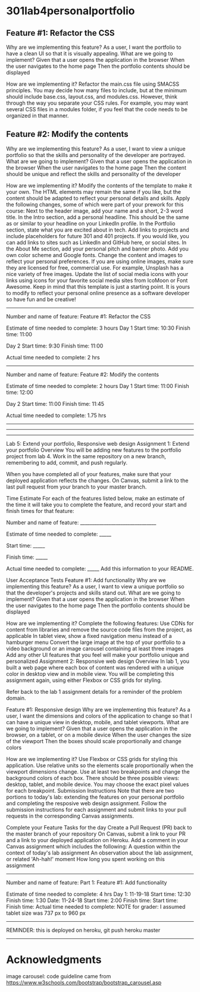 # 301lab4personalportfolio

## Feature #1: Refactor the CSS
Why are we implementing this feature?
As a user, I want the portfolio to have a clean UI so that it is visually appealing.
What are we going to implement?
Given that a user opens the application in the browser
When the user navigates to the home page
Then the portfolio contents should be displayed

How are we implementing it?
Refactor the main.css file using SMACSS principles.
You may decide how many files to include, but at the minimum should include base.css, layout.css, and modules.css. However, think through the way you separate your CSS rules. For example, you may want several CSS files in a modules folder, if you feel that the code needs to be organized in that manner.

## Feature #2: Modify the contents
Why are we implementing this feature?
As a user, I want to view a unique portfolio so that the skills and personality of the developer are portrayed.
What are we going to implement?
Given that a user opens the application in the browser
When the user navigates to the home page
Then the content should be unique and reflect the skills and personality of the developer

How are we implementing it?
Modify the contents of the template to make it your own. The HTML elements may remain the same if you like, but the content should be adapted to reflect your personal details and skills.
Apply the following changes, some of which were part of your prework for this course:
Next to the header image, add your name and a short, 2-3 word title.
In the Intro section, add a personal headline. This should be the same as or similar to your headline on your LinkedIn profile.
In the Portfolio section, state what you are excited about in tech. Add links to projects and include placeholders for future 301 and 401 projects. If you would like, you can add links to sites such as LinkedIn and GitHub here, or social sites.
In the About Me section, add your personal pitch and banner photo.
Add you own color scheme and Google fonts.
Change the content and images to reflect your personal preferences. If you are using online images, make sure they are licensed for free, commercial use. For example, Unsplash has a nice variety of free images.
Update the list of social media icons with your links using icons for your favorite social media sites from IcoMoon or Font Awesome.
Keep in mind that this template is just a starting point. It is yours to modify to reflect your personal online presence as a software developer so have fun and be creative!

-------------------------------

Number and name of feature: Feature #1: Refactor the CSS

Estimate of time needed to complete: 3 hours
Day 1
Start time: 10:30
Finish time: 11:00

Day 2
Start time: 9:30
Finish time: 11:00

Actual time needed to complete: 2 hrs

-------------------------------

Number and name of feature: Feature #2: Modify the contents

Estimate of time needed to complete: 2 hours
Day 1
Start time: 11:00
Finish time: 12:00

Day 2
Start time: 11:00
Finish time: 11:45

Actual time needed to complete: 1.75 hrs

--------------
--------------
--------------
Lab 5: Extend your portfolio, Responsive web design
Assignment 1: Extend your portfolio
Overview
You will be adding new features to the portfolio project from lab 4. Work in the same repository on a new branch, remembering to add, commit, and push regularly.

When you have completed all of your features, make sure that your deployed application reflects the changes. On Canvas, submit a link to the last pull request from your branch to your master branch.

Time Estimate
For each of the features listed below, make an estimate of the time it will take you to complete the feature, and record your start and finish times for that feature:

Number and name of feature: ________________________________

Estimate of time needed to complete: _____

Start time: _____

Finish time: _____

Actual time needed to complete: _____
Add this information to your README.

User Acceptance Tests
Feature #1: Add functionality
Why are we implementing this feature?
As a user, I want to view a unique portfolio so that the developer's projects and skills stand out.
What are we going to implement?
Given that a user opens the application in the browser
When the user navigates to the home page
Then the portfolio contents should be displayed

How are we implementing it?
Complete the following features:
Use CDNs for content from libraries and remove the source code files from the project, as applicable
In tablet view, show a fixed navigation menu instead of a hamburger menu
Convert the large image at the top of your portfolio to a video background or an image carousel containing at least three images
Add any other UI features that you feel will make your portfolio unique and personalized
Assignment 2: Responsive web design
Overview
In lab 1, you built a web page where each box of content was rendered with a unique color in desktop view and in mobile view. You will be completing this assignment again, using either Flexbox or CSS grids for styling.

Refer back to the lab 1 assignment details for a reminder of the problem domain.

Feature #1: Responsive design
Why are we implementing this feature?
As a user, I want the dimensions and colors of the application to change so that I can have a unique view in desktop, mobile, and tablet viewports.
What are we going to implement?
Given that a user opens the application in the browser, on a tablet, or on a mobile device
When the user changes the size of the viewport
Then the boxes should scale proportionally and change colors

How are we implementing it?
Use Flexbox or CSS grids for styling this application.
Use relative units so the elements scale proportionally when the viewport dimensions change.
Use at least two breakpoints and change the background colors of each box. There should be three possible views: desktop, tablet, and mobile device. You may choose the exact pixel values for each breakpoint.
Submission Instructions
Note that there are two portions to today's lab: extending the features on your personal portfolio and completing the resposive web design assignment. Follow the submission instructions for each assignment and submit links to your pull requests in the corresponding Canvas assignments.

Complete your Feature Tasks for the day
Create a Pull Request (PR) back to the master branch of your repository
On Canvas, submit a link to your PR and a link to your deployed application on Heroku. Add a comment in your Canvas assignment which includes the following:
A question within the context of today's lab assignment
An observation about the lab assignment, or related 'Ah-hah!' moment
How long you spent working on this assignment

-------------------------------

Number and name of feature: Part 1: Feature #1: Add functionality

Estimate of time needed to complete: 4 hrs
Day 1: 11-19-18
Start time: 12:30
Finish time: 1:30
Date: 11-24-18
Start time: 2:00
Finish time: 
Start time: 
Finish time: 
Actual time needed to complete:
NOTE for grader: I assumed tablet size was 737 px to 960 px

-------------------------------



REMINDER: this is deployed on heroku, git push heroku master


-------------------------------
# Acknowledgments
image carousel: code guideline came from https://www.w3schools.com/bootstrap/bootstrap_carousel.asp
